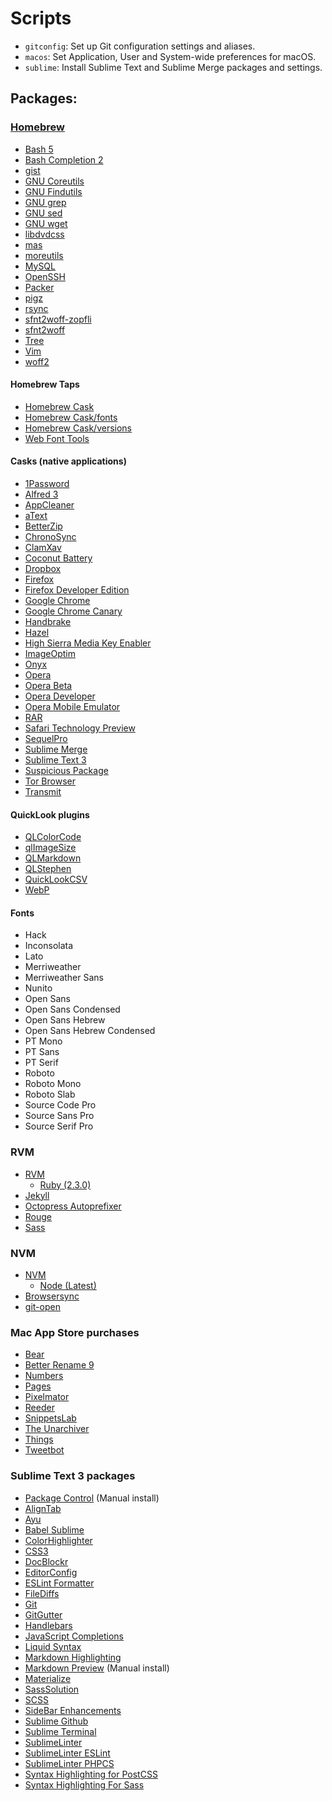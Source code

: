 # Scripts

- `gitconfig`: Set up Git configuration settings and aliases.
- `macos`: Set Application, User and System-wide preferences for macOS.
- `sublime`: Install Sublime Text and Sublime Merge packages and settings.

## Packages:

### [Homebrew](http://brew.sh)

- [Bash 5](http://www.gnu.org/software/bash/)
- [Bash Completion 2](https://bash-completion.alioth.debian.org/)
- [gist](https://github.com/defunkt/gist)
- [GNU Coreutils](http://www.gnu.org/software/coreutils/coreutils.html)
- [GNU Findutils](http://www.gnu.org/software/findutils/)
- [GNU grep](https://www.gnu.org/software/grep/)
- [GNU sed](https://www.gnu.org/software/sed/)
- [GNU wget](https://www.gnu.org/software/wget/)
- [libdvdcss](https://www.videolan.org/developers/libdvdcss.html)
- [mas](https://github.com/mas-cli/mas)
- [moreutils](https://joeyh.name/code/moreutils/)
- [MySQL](https://dev.mysql.com/doc/refman/5.6/en/)
- [OpenSSH](http://www.openssh.com/)
- [Packer](https://www.packer.io/)
- [pigz](https://zlib.net/pigz/)
- [rsync](https://rsync.samba.org/)
- [sfnt2woff-zopfli](https://github.com/bramstein/sfnt2woff-zopfli)
- [sfnt2woff](https://github.com/bramstein/sfnt2woff)
- [Tree](http://mama.indstate.edu/users/ice/tree/)
- [Vim](https://vim.sourceforge.io/)
- [woff2](https://github.com/google/woff2)

#### Homebrew Taps

- [Homebrew Cask](https://github.com/caskroom/homebrew-cask)
- [Homebrew Cask/fonts](https://github.com/caskroom/homebrew-fonts)
- [Homebrew Cask/versions](https://github.com/caskroom/homebrew-versions)
- [Web Font Tools](https://github.com/bramstein/homebrew-webfonttools)

#### Casks (native applications)

- [1Password](https://1password.com/)
- [Alfred 3](https://www.alfredapp.com/)
- [AppCleaner](https://freemacsoft.net/appcleaner/)
- [aText](https://www.trankynam.com/atext/)
- [BetterZip](https://macitbetter.com/)
- [ChronoSync](http://www.econtechnologies.com/chronosync/overview.html)
- [ClamXav](https://www.clamxav.com/)
- [Coconut Battery](http://www.coconut-flavour.com/coconutbattery/)
- [Dropbox](http://www.dropbox.com)
- [Firefox](https://www.mozilla.org/en-US/firefox/products/)
- [Firefox Developer Edition](https://www.mozilla.org/en-US/firefox/developer/)
- [Google Chrome](http://www.google.com/chrome/)
- [Google Chrome Canary](https://www.google.com/chrome/browser/canary.html)
- [Handbrake](http://handbrake.fr)
- [Hazel](https://www.noodlesoft.com/)
- [High Sierra Media Key Enabler](http://milgra.com/high-sierra-media-key-enabler.html)
- [ImageOptim](https://imageoptim.com/)
- [Onyx](http://www.titanium.free.fr/onyx.html)
- [Opera](http://www.opera.com/)
- [Opera Beta](http://www.opera.com/computer/beta)
- [Opera Developer](http://www.opera.com/developer)
- [Opera Mobile Emulator](http://www.opera.com/developer/mobile-emulator)
- [RAR](http://www.rarlab.com/)
- [Safari Technology Preview](https://developer.apple.com/safari/technology-preview/)
- [SequelPro](http://www.sequelpro.com/)
- [Sublime Merge](https://www.sublimemerge.com/)
- [Sublime Text 3](http://www.sublimetext.com/3)
- [Suspicious Package](http://www.mothersruin.com/software/SuspiciousPackage/)
- [Tor Browser](https://www.torproject.org/projects/torbrowser.html.en)
- [Transmit](https://panic.com/transmit/)

#### QuickLook plugins

- [QLColorCode](https://code.google.com/p/qlcolorcode/)
- [qlImageSize](https://github.com/Nyx0uf/qlImageSize)
- [QLMarkdown](https://github.com/toland/qlmarkdown)
- [QLStephen](https://github.com/whomwah/qlstephen)
- [QuickLookCSV](https://github.com/p2/quicklook-csv)
- [WebP](https://github.com/dchest/webp-quicklook)

#### Fonts

- Hack
- Inconsolata
- Lato
- Merriweather
- Merriweather Sans
- Nunito
- Open Sans
- Open Sans Condensed
- Open Sans Hebrew
- Open Sans Hebrew Condensed
- PT Mono
- PT Sans
- PT Serif
- Roboto
- Roboto Mono
- Roboto Slab
- Source Code Pro
- Source Sans Pro
- Source Serif Pro

### RVM

- [RVM](https://rvm.io)
  - [Ruby (2.3.0)](https://www.ruby-lang.org/en/)
- [Jekyll](http://jekyllrb.com/)
- [Octopress Autoprefixer](https://github.com/octopress/autoprefixer)
- [Rouge](http://rouge.jneen.net/)
- [Sass](http://sass-lang.com/)

### NVM

- [NVM](https://github.com/creationix/nvm)
  - [Node (Latest)](https://nodejs.org/en/)
- [Browsersync](http://www.browsersync.io/)
- [git-open](https://github.com/paulirish/git-open)

### Mac App Store purchases

- [Bear](http://www.bear-writer.com)
- [Better Rename 9](https://itunes.apple.com/us/app/2do/id414209656)
- [Numbers](https://www.apple.com/numbers/)
- [Pages](https://www.apple.com/pages/)
- [Pixelmator](http://www.pixelmator.com/mac/)
- [Reeder](https://itunes.apple.com/us/app/2do/id880001334)
- [SnippetsLab](https://itunes.apple.com/us/app/2do/id1006087419)
- [The Unarchiver](https://itunes.apple.com/us/app/2do/id425424353)
- [Things](https://itunes.apple.com/us/app/things-3/id904280696)
- [Tweetbot](https://itunes.apple.com/us/app/2do/id557168941)

### Sublime Text 3 packages

- [Package Control](https://packagecontrol.io/installation) (Manual install)
- [AlignTab](https://github.com/randy3k/AlignTab)
- [Ayu](https://github.com/dempfi/ayu)
- [Babel Sublime](https://github.com/babel/babel-sublime)
- [ColorHighlighter](https://github.com/Monnoroch/ColorHighlighter)
- [CSS3](https://github.com/y0ssar1an/CSS3)
- [DocBlockr](https://github.com/spadgos/sublime-jsdocs)
- [EditorConfig](https://github.com/sindresorhus/editorconfig-sublime)
- [ESLint Formatter](https://github.com/TheSavior/ESLint-Formatter)
- [FileDiffs](https://github.com/colinta/SublimeFileDiffs)
- [Git](https://github.com/kemayo/sublime-text-git)
- [GitGutter](https://github.com/jisaacks/GitGutter)
- [Handlebars](https://github.com/daaain/Handlebars)
- [JavaScript Completions](https://github.com/pichillilorenzo/JavaScript-Completions)
- [Liquid Syntax](https://github.com/siteleaf/liquid-syntax-mode)
- [Markdown Highlighting](https://github.com/braver/MarkdownHighlighting)
- [Markdown Preview](https://github.com/facelessuser/MarkdownPreview) (Manual install)
- [Materialize](https://github.com/saadq/Materialize)
- [SassSolution](https://github.com/ahmedam55/SassSolution)
- [SCSS](https://github.com/MarioRicalde/SCSS.tmbundle)
- [SideBar Enhancements](https://github.com/titoBouzout/SideBarEnhancements)
- [Sublime Github](https://github.com/bgreenlee/sublime-github)
- [Sublime Terminal](https://github.com/wbond/sublime_terminal)
- [SublimeLinter](https://github.com/SublimeLinter/SublimeLinter3)
- [SublimeLinter ESLint](https://github.com/SublimeLinter/SublimeLinter-eslint)
- [SublimeLinter PHPCS](https://github.com/SublimeLinter/SublimeLinter-phpcs)
- [Syntax Highlighting for PostCSS](https://github.com/hudochenkov/Syntax-highlighting-for-PostCSS)
- [Syntax Highlighting For Sass](https://github.com/P233/Syntax-highlighting-for-Sass)
